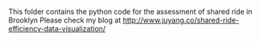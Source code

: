 This folder contains the python code for the assessment of shared ride in Brooklyn
Please check my blog at http://www.juyang.co/shared-ride-efficiency-data-visualization/

